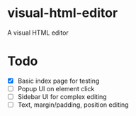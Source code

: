 # visual-html-editor
A visual HTML editor

# Todo
- [X] Basic index page for testing
- [ ] Popup UI on element click
- [ ] Sidebar UI for complex editing
- [ ] Text, margin/padding, position editing
